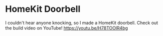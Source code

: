 # HomeKit Doorbell

I couldn't hear anyone knocking, so I made a HomeKit doorbell. Check out the build video on YouTube! <https://youtu.be/H78TOOlR4bg>
